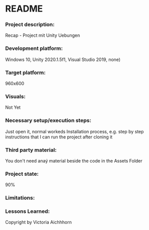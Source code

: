 # README

### Project description: 
Recap - Project mit Unity Uebungen

### Development platform: 
Windows 10, Unity 2020.1.5f1, Visual Studio 2019, none)

### Target platform: 
960x600

### Visuals: 
Not Yet

### Necessary setup/execution steps: 
Just open it, normal workeds
Installation process, e.g. step by step instructions that I can run the project after cloning it

### Third party material: 
You don't need anaý material beside the code in the Assets Folder

### Project state: 
90%

### Limitations: 

### Lessons Learned: 

Copyright by Victoria Aichhhorn
